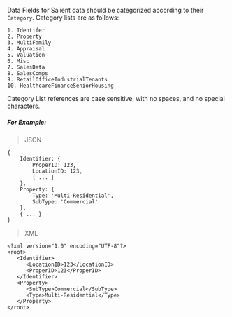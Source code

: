 Data Fields for Salient data should be categorized according to their `Category`. Category lists are as follows:

```
1. Identifer
2. Property
3. MultiFamily
4. Appraisal
5. Valuation
6. Misc
7. SalesData
8. SalesComps
9. RetailOfficeIndustrialTenants
10. HealthcareFinanceSeniorHousing
```

Category List references are case sensitive, with no spaces, and no special characters.

##### For Example:

> JSON

```
{
    Identifier: {
        ProperID: 123,
        LocationID: 123,
        { ... }
    },
    Property: {
        Type: 'Multi-Residential',
        SubType: 'Commercial'
    },
    { ... }
}
```

> XML

```
<?xml version="1.0" encoding="UTF-8"?>
<root>
   <Identifier>
      <LocationID>123</LocationID>
      <ProperID>123</ProperID>
   </Identifier>
   <Property>
      <SubType>Commercial</SubType>
      <Type>Multi-Residential</Type>
   </Property>
</root>
```



